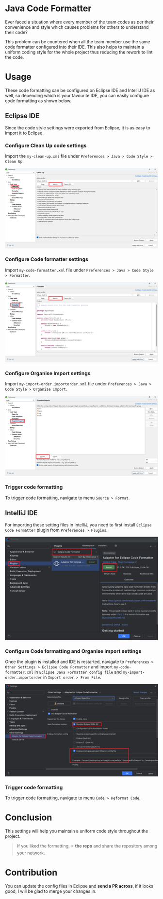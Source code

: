 # Java Code Formatter

Ever faced a situation where every member of the team codes as per their convenience and style which causes problems for others to understand their code?

This problem can be countered when all the team member use the same code formatter configured into their IDE. This also helps to maintain a uniform coding style for the whole project thus reducing the rework to lint the code.

# Usage

These code formatting can be configured on Eclipse IDE and IntelliJ IDE as well, so depending which is your favourite IDE, you can easily configure code formatting as shown below.

## Eclipse IDE

Since the code style settings were exported from Eclipse, it is as easy to import it to Eclipse.

### Configure Clean Up code settings

Import the `my-clean-up.xml` file under `Preferences > Java > Code Style > Clean Up`.

![Clean Up](Images/eclipse-clean-up.png)

### Configure Code formatter settings

Import `my-code-formatter.xml` file under `Preferences > Java > Code Style > Formatter`.

![Code Formatter](Images/eclipse-formatter.png)

### Configure Organise Import settings

Import `my-import-order.importorder.xml` file under `Preferences > Java > Code Style > Organize Import`.

![Organize Import](Images/eclipse-organize-import.png)

### Trigger code formatting

To trigger code formatting, navigate to menu `Source > Format`.

## IntelliJ IDE

For importing these setting files in IntelliJ, you need to first install `Eclipse Code Formatter` plugin from `Preferences > Plugins`.

![IntelliJ Eclipse Code Formatter plugin](Images/intellij-eclipse-plugin.png)

### Configure Code formatting and Organise import settings

Once the plugin is installed and IDE is restarted, navigate to `Preferences > Other Settings > Eclipse Code Formatter` and import `my-code-formatter.xml` in `Eclipse Java Formatter config file` and `my-import-order.importorder` in `Import order > From File`.

![IntelliJ Eclipse Code Formatter settings](Images/intellij-eclipse-settings.png)

### Trigger code formatting

To trigger code formatting, navigate to menu `Code > Reformat Code`.

# Conclusion

This settings will help you maintain a uniform code style throughout the project.

> If you liked the formatting, :star: **the repo** and share the repository among your network.

# Contribution

You can update the config files in Eclipse and **send a PR across**, if it looks good, I will be glad to merge your changes in.
